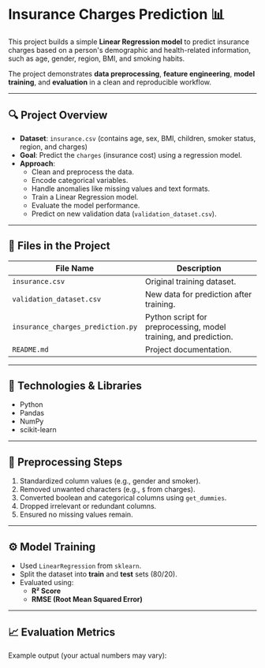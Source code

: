 # Insurance Charges Prediction 📊

This project builds a simple **Linear Regression model** to predict insurance charges based on a person's demographic and health-related information, such as age, gender, region, BMI, and smoking habits.

The project demonstrates **data preprocessing**, **feature engineering**, **model training**, and **evaluation** in a clean and reproducible workflow.

---

## 🔍 Project Overview

- **Dataset**: `insurance.csv` (contains age, sex, BMI, children, smoker status, region, and charges)
- **Goal**: Predict the `charges` (insurance cost) using a regression model.
- **Approach**:
  - Clean and preprocess the data.
  - Encode categorical variables.
  - Handle anomalies like missing values and text formats.
  - Train a Linear Regression model.
  - Evaluate the model performance.
  - Predict on new validation data (`validation_dataset.csv`).

---

## 📁 Files in the Project

| File Name                  | Description |
|---------------------------|-------------|
| `insurance.csv`           | Original training dataset. |
| `validation_dataset.csv`  | New data for prediction after training. |
| `insurance_charges_prediction.py` | Python script for preprocessing, model training, and prediction. |
| `README.md`               | Project documentation. |

---

## 🧪 Technologies & Libraries

- Python
- Pandas
- NumPy
- scikit-learn

---

## 🧹 Preprocessing Steps

1. Standardized column values (e.g., gender and smoker).
2. Removed unwanted characters (e.g., `$` from charges).
3. Converted boolean and categorical columns using `get_dummies`.
4. Dropped irrelevant or redundant columns.
5. Ensured no missing values remain.

---

## ⚙️ Model Training

- Used `LinearRegression` from `sklearn`.
- Split the dataset into **train** and **test** sets (80/20).
- Evaluated using:
  - **R² Score**
  - **RMSE (Root Mean Squared Error)**

---

## 📈 Evaluation Metrics

Example output (your actual numbers may vary):

